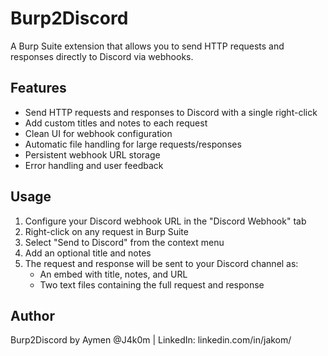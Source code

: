 # Burp2Discord

A Burp Suite extension that allows you to send HTTP requests and responses directly to Discord via webhooks.

## Features
- Send HTTP requests and responses to Discord with a single right-click
- Add custom titles and notes to each request
- Clean UI for webhook configuration
- Automatic file handling for large requests/responses
- Persistent webhook URL storage
- Error handling and user feedback

## Usage
1. Configure your Discord webhook URL in the "Discord Webhook" tab
2. Right-click on any request in Burp Suite
3. Select "Send to Discord" from the context menu
4. Add an optional title and notes
5. The request and response will be sent to your Discord channel as:
   - An embed with title, notes, and URL
   - Two text files containing the full request and response

## Author
Burp2Discord by Aymen @J4k0m | LinkedIn: linkedin.com/in/jakom/
